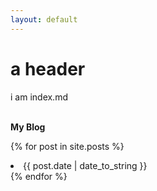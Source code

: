 ```yaml
---
layout: default
---
```


# a header

i am index.md

<p><br><b>My Blog</b></p>

{% for post in site.posts %}
<li><span>{{ post.date | date_to_string }}</span></li>
{% endfor %}
